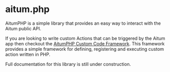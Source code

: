 # aitum.php

AitumPHP is a simple library that provides an easy way to interact with the Aitum public API.

If you are looking to write custom Actions that can be triggered by the Aitum app then checkout
the [AitumPHP Custom Code Framework](https://github.com/bimsonz/AitumPHP-cc).
This framework provides a simple framework for defining, registering and executing custom action written in PHP.

Full documentation for this library is still under construction.

